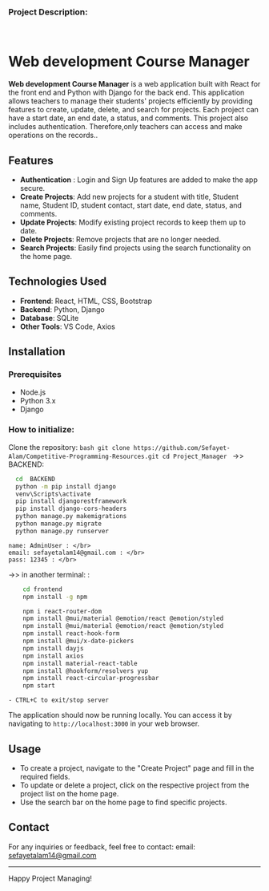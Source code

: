 ### Project Description:

<img src="https://github.com/Sefayet-Alam/Web_development_Course_Manager/blob/main/view1.png" alt="">
<img src="https://github.com/Sefayet-Alam/Web_development_Course_Manager/blob/main/view2.png" alt="">
<img src="https://github.com/Sefayet-Alam/Web_development_Course_Manager/blob/main/view3.png" alt="">
<img src="https://github.com/Sefayet-Alam/Web_development_Course_Manager/blob/main/view4.png" alt="">
<img src="https://github.com/Sefayet-Alam/Web_development_Course_Manager/blob/main/view5.png" alt="">
<img src="https://github.com/Sefayet-Alam/Web_development_Course_Manager/blob/main/view6.png" alt="">

# Web development Course Manager

**Web development Course Manager** is a web application built with React for the front end and Python with Django for the back end. This application allows teachers to manage their students' projects efficiently by providing features to create, update, delete, and search for projects. Each project can have a start date, an end date, a status, and comments. This project also includes authentication. Therefore,only teachers can access and make operations on the records..</br>

## Features

- **Authentication** : Login and Sign Up features are added to make the app secure.
- **Create Projects**: Add new projects for a student with title, Student name, Student ID, student contact, start date, end date, status, and comments. 
- **Update Projects**: Modify existing project records to keep them up to date.
- **Delete Projects**: Remove projects that are no longer needed.
- **Search Projects**: Easily find projects using the search functionality on the home page.


## Technologies Used

- **Frontend**: React, HTML, CSS, Bootstrap
- **Backend**: Python, Django
- **Database**: SQLite
- **Other Tools**: VS Code, Axios

## Installation

### Prerequisites

- Node.js
- Python 3.x
- Django


### How to initialize:
 Clone the repository:
    ```bash
    git clone https://github.com/Sefayet-Alam/Competitive-Programming-Resources.git
    cd Project_Manager
    ```
->> BACKEND: </br>
  ```bash
    cd  BACKEND
    python -m pip install django
    venv\Scripts\activate 
    pip install djangorestframework
    pip install django-cors-headers
    python manage.py makemigrations
    python manage.py migrate
    python manage.py runserver
  ```

    name: AdminUser : </br>
    email: sefayetalam14@gmail.com : </br>
    pass: 12345 : </br>

->> in another terminal: : </br>
```bash
    cd frontend 
    npm install -g npm

    npm i react-router-dom
    npm install @mui/material @emotion/react @emotion/styled
    npm install @mui/material @emotion/react @emotion/styled
    npm install react-hook-form
    npm install @mui/x-date-pickers
    npm install dayjs
    npm install axios
    npm install material-react-table
    npm install @hookform/resolvers yup
    npm install react-circular-progressbar
    npm start
```

    - CTRL+C to exit/stop server
The application should now be running locally. You can access it by navigating to `http://localhost:3000` in your web browser.

## Usage

- To create a project, navigate to the "Create Project" page and fill in the required fields.
- To update or delete a project, click on the respective project from the project list on the home page.
- Use the search bar on the home page to find specific projects.



## Contact

For any inquiries or feedback, feel free to contact:
email: sefayetalam14@gmail.com

---

Happy Project Managing!</br>
